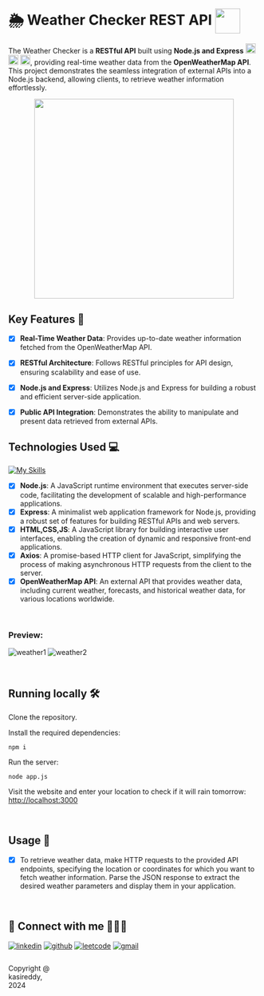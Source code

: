 # 🌦️ Weather Checker REST API   <img height="50px" align="center" src="https://github.com/shanibider/NodeJs-Express-Weather-Website/assets/72359805/c3c57bca-cd99-4761-b465-42049617251c"> 

The Weather Checker is a **RESTful API** built using **Node.js and Express** <img height=20px src="https://skillicons.dev/icons?i=express"> <img height=20px src="https://skillicons.dev/icons?i=nodejs"> <img height=20px src="https://skillicons.dev/icons?i=js">,
providing real-time weather data from the **OpenWeatherMap API**. This project demonstrates the seamless integration of external APIs into a Node.js backend, allowing clients,  to retrieve weather information effortlessly.

<div align="center">
<img height="400px" src="https://github.com/shanibider/NodeJs-Express-Weather-Website/assets/72359805/901d6dbb-338d-4413-a3fd-ff0336deff4d"></div>

## Key Features 🚀

- [x] **Real-Time Weather Data**: Provides up-to-date weather information fetched from the OpenWeatherMap API.
- [x]  **RESTful Architecture**: Follows RESTful principles for API design, ensuring scalability and ease of use.
- [x]  **Node.js and Express**: Utilizes Node.js and Express for building a robust and efficient server-side application.
- [x] **Public API Integration**: Demonstrates the ability to manipulate and present data retrieved from external APIs.


## Technologies Used 💻
[![My Skills](https://skillicons.dev/icons?i=js,nodejs,express,react,html,css)](https://skillicons.dev)

- [x]  **Node.js**: A JavaScript runtime environment that executes server-side code, facilitating the development of scalable and high-performance applications.
- [x]  **Express**: A minimalist web application framework for Node.js, providing a robust set of features for building RESTful APIs and web servers.
- [x]  **HTML,CSS,JS**: A JavaScript library for building interactive user interfaces, enabling the creation of dynamic and responsive front-end applications.
- [x]  **Axios**: A promise-based HTTP client for JavaScript, simplifying the process of making asynchronous HTTP requests from the client to the server.
- [x]  **OpenWeatherMap API**: An external API that provides weather data, including current weather, forecasts, and historical weather data, for various locations worldwide.

<br>

### Preview:
![weather1](https://github.com/shanibider/NodeJs-Express-Weather-Website/assets/72359805/a172c8c6-72ee-4ded-a08f-0d6ee6498c0e)
![weather2](https://github.com/shanibider/NodeJs-Express-Weather-Website/assets/72359805/17631156-9f8b-472b-9d8a-f353b732b593)



<br>

## Running locally 🛠️
Clone the repository.

Install the required dependencies:

```shell
npm i
```

Run the server:

```shell
node app.js
```

Visit the website and enter your location to check if it will rain tomorrow: [http://localhost:3000](http://localhost:3000)

<br>

## Usage 📝

- [x] To retrieve weather data, make HTTP requests to the provided API endpoints, specifying the location or coordinates for which you want to fetch weather information. Parse the JSON response to extract the desired weather parameters and display them in your application.



<br>



## 🔗 Connect with me 👨‍💻😊
[![linkedin](https://img.shields.io/badge/linkedin-0A66C2?style=for-the-badge&logo=linkedin&logoColor=white)](https://www.linkedin.com/in/kasireddy-asam-bb8038283/)
[![github](https://img.shields.io/badge/github-000?style=for-the-badge&logo=github&logoColor=white)](https://github.com/kasireddyasam)
[![leetcode](https://img.shields.io/badge/leetcode-FFA116?style=for-the-badge&logo=leetcode&logoColor=white)](https://leetcode.com/u/kasireddy_13177/)
[![gmail](https://img.shields.io/badge/Gmail-D14836?style=for-the-badge&logo=gmail&logoColor=white)](mailto:kasireddy2024@gmail.com)



<footer>
<p style="float:left; width: 20%;">
Copyright @ kasireddy, 2024
</p>
</footer>


